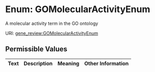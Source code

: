 
# Enum: GOMolecularActivityEnum

A molecular activity term in the GO ontology

URI: [gene_review:GOMolecularActivityEnum](https://w3id.org/ai4curation/gene_review/GOMolecularActivityEnum)


## Permissible Values

| Text | Description | Meaning | Other Information |
| :--- | :---: | :---: | ---: |
